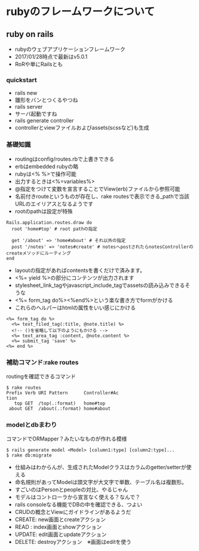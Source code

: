 # rubyのフレームワークについて

## ruby on rails
 * rubyのウェブアプリケーションフレームワーク
 * 2017/01/28時点で最新はv5.0.1
 * RoRや単にRailsとも

### quickstart
* rails new <app>
 * 雛形をバンとつくるやつね
* rails server
 * サーバ起動ですね
* rails generate controller <controller-name> <action-name>
 * controllerとviewファイルおよびassets(scssなど)も生成
 
### 基礎知識
* routingはconfig/routes.rbで上書きできる
* erbはembedded rubyの略
 * rubyは<% %>で操作可能
 * 出力するときは<%=variables%>
 * @指定をつけて変数を宣言することでView(erb)ファイルから参照可能
* 名前付きrouteというものが存在し、rake routesで表示できる<prefix>_pathで当該URLのエイリアスとなるようです
 * rootのpathは設定が特殊

 ```
 Rails.application.routes.draw do
   root 'home#top' # root pathの指定
   
   get '/about' => 'home#about' # それ以外の指定
   post '/notes' => 'notes#create' # notesへpostされたらnotesControllerのcreateメソッドにルーティング
 end
 ```

* layoutの指定があればcontentsを書くだけで済みます。
 * <%= yield %>の部分にコンテンツが出力されます
 * stylesheet_link_tagやjavascript_include_tagでassetsの読み込みできるそうな
 * <%= form_tag do%><%end%>という楽な書き方でformがかける
 * これらのヘルパーはhtmlの属性をいい感じにかける

```
<%= form_tag do %>
  <%= text_filed_tag(:title, @note.title) %>
  <!-- ()を省略して以下のようにもかける -->
  <%= text_area_tag :content, @note.content %>
  <%= submit_tag 'save' %>
<%= end %>
```

### 補助コマンド:rake routes
routingを確認できるコマンド
```
$ rake routes
Prefix Verb URI Pattern      Controller#Ac
tion
   top GET  /top(.:format)   home#top
 about GET  /about(.:format) home#about
```

### modelとdbまわり
コマンドでORMapper？みたいなものが作れる模様

```
$ rails generate model <Model> [column1:type] [column2:type]...
$ rake db:migrate
```

* 仕組みはわからんが、生成されたModelクラスはカラムのgetter/setterが使える
* 命名規則があってModelは頭文字が大文字で単数、テーブル名は複数形。
 * すごいのはPersonとpeopleの対比、やるじゃん
* モデルはコントローラから宣言なく使える？なんで？
* rails consoleなる機能でDBの中を確認できる、つよい
* CRUDの概念とViewにガイドラインがあるようだ
 * CREATE: new画面とcreateアクション
 * READ  : index画面とshowアクション
 * UPDATE: edit画面とupdateアクション
 * DELETE: destroyアクション　※画面はeditを使う